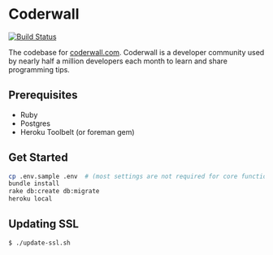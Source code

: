 # Coderwall

[![Build Status](https://travis-ci.org/coderwall/coderwall-next.svg?branch=master)](https://travis-ci.org/coderwall/coderwall-next)

The codebase for [coderwall.com](https://coderwall.com). Coderwall is a developer community used by nearly half a million developers each month to learn and share programming tips.

## Prerequisites

* Ruby
* Postgres
* Heroku Toolbelt (or foreman gem)

## Get Started

```bash
cp .env.sample .env  # (most settings are not required for core functionality)
bundle install
rake db:create db:migrate
heroku local
```

## Updating SSL

```
$ ./update-ssl.sh
```
